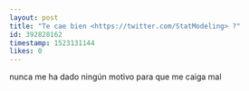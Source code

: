 ```yaml
---
layout: post
title: "Te cae bien <https://twitter.com/StatModeling> ?"
id: 392828162
timestamp: 1523131144
likes: 0
---
```


 nunca me ha dado ningún motivo para que me caiga mal